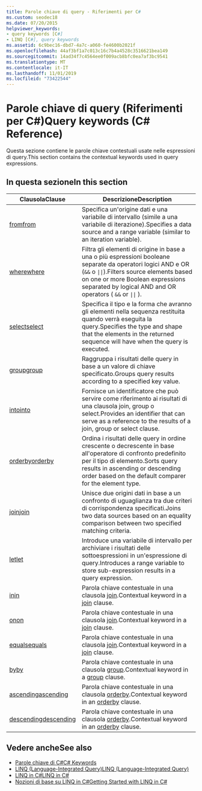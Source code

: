 ```yaml
---
title: Parole chiave di query - Riferimenti per C#
ms.custom: seodec18
ms.date: 07/20/2015
helpviewer_keywords:
- query keywords [C#]
- LINQ [C#], query keywords
ms.assetid: 6c9bec16-dbd7-4a7c-a060-fe4600b2021f
ms.openlocfilehash: 44af3bf1a7c013c16c7b4a4528c3516621bea149
ms.sourcegitcommit: 14ad34f7c4564ee0f009acb8bfc0ea7af3bc9541
ms.translationtype: MT
ms.contentlocale: it-IT
ms.lasthandoff: 11/01/2019
ms.locfileid: "73422544"
---
```

# <a name="query-keywords-c-reference"></a><span data-ttu-id="bf674-102">Parole chiave di query (Riferimenti per C#)</span><span class="sxs-lookup"><span data-stu-id="bf674-102">Query keywords (C# Reference)</span></span>

<span data-ttu-id="bf674-103">Questa sezione contiene le parole chiave contestuali usate nelle espressioni di query.</span><span class="sxs-lookup"><span data-stu-id="bf674-103">This section contains the contextual keywords used in query expressions.</span></span>

## <a name="in-this-section"></a><span data-ttu-id="bf674-104">In questa sezione</span><span class="sxs-lookup"><span data-stu-id="bf674-104">In this section</span></span>

|<span data-ttu-id="bf674-105">Clausola</span><span class="sxs-lookup"><span data-stu-id="bf674-105">Clause</span></span>|<span data-ttu-id="bf674-106">Descrizione</span><span class="sxs-lookup"><span data-stu-id="bf674-106">Description</span></span>|
|------------|-----------------|
|[<span data-ttu-id="bf674-107">from</span><span class="sxs-lookup"><span data-stu-id="bf674-107">from</span></span>](from-clause.md)|<span data-ttu-id="bf674-108">Specifica un'origine dati e una variabile di intervallo (simile a una variabile di iterazione).</span><span class="sxs-lookup"><span data-stu-id="bf674-108">Specifies a data source and a range variable (similar to an iteration variable).</span></span>|
|[<span data-ttu-id="bf674-109">where</span><span class="sxs-lookup"><span data-stu-id="bf674-109">where</span></span>](where-clause.md)|<span data-ttu-id="bf674-110">Filtra gli elementi di origine in base a una o più espressioni booleane separate da operatori logici AND e OR (`&&` o <code>&#124;&#124;</code>).</span><span class="sxs-lookup"><span data-stu-id="bf674-110">Filters source elements based on one or more Boolean expressions separated by logical AND and OR operators ( `&&` or <code>&#124;&#124;</code> ).</span></span>|
|[<span data-ttu-id="bf674-111">select</span><span class="sxs-lookup"><span data-stu-id="bf674-111">select</span></span>](select-clause.md)|<span data-ttu-id="bf674-112">Specifica il tipo e la forma che avranno gli elementi nella sequenza restituita quando verrà eseguita la query.</span><span class="sxs-lookup"><span data-stu-id="bf674-112">Specifies the type and shape that the elements in the returned sequence will have when the query is executed.</span></span>|
|[<span data-ttu-id="bf674-113">group</span><span class="sxs-lookup"><span data-stu-id="bf674-113">group</span></span>](group-clause.md)|<span data-ttu-id="bf674-114">Raggruppa i risultati delle query in base a un valore di chiave specificato.</span><span class="sxs-lookup"><span data-stu-id="bf674-114">Groups query results according to a specified key value.</span></span>|
|[<span data-ttu-id="bf674-115">into</span><span class="sxs-lookup"><span data-stu-id="bf674-115">into</span></span>](into.md)|<span data-ttu-id="bf674-116">Fornisce un identificatore che può servire come riferimento ai risultati di una clausola join, group o select.</span><span class="sxs-lookup"><span data-stu-id="bf674-116">Provides an identifier that can serve as a reference to the results of a join, group or select clause.</span></span>|
|[<span data-ttu-id="bf674-117">orderby</span><span class="sxs-lookup"><span data-stu-id="bf674-117">orderby</span></span>](orderby-clause.md)|<span data-ttu-id="bf674-118">Ordina i risultati delle query in ordine crescente o decrescente in base all'operatore di confronto predefinito per il tipo di elemento.</span><span class="sxs-lookup"><span data-stu-id="bf674-118">Sorts query results in ascending or descending order based on the default comparer for the element type.</span></span>|
|[<span data-ttu-id="bf674-119">join</span><span class="sxs-lookup"><span data-stu-id="bf674-119">join</span></span>](join-clause.md)|<span data-ttu-id="bf674-120">Unisce due origini dati in base a un confronto di uguaglianza tra due criteri di corrispondenza specificati.</span><span class="sxs-lookup"><span data-stu-id="bf674-120">Joins two data sources based on an equality comparison between two specified matching criteria.</span></span>|
|[<span data-ttu-id="bf674-121">let</span><span class="sxs-lookup"><span data-stu-id="bf674-121">let</span></span>](let-clause.md)|<span data-ttu-id="bf674-122">Introduce una variabile di intervallo per archiviare i risultati delle sottoespressioni in un'espressione di query.</span><span class="sxs-lookup"><span data-stu-id="bf674-122">Introduces a range variable to store sub-expression results in a query expression.</span></span>|
|[<span data-ttu-id="bf674-123">in</span><span class="sxs-lookup"><span data-stu-id="bf674-123">in</span></span>](in.md)|<span data-ttu-id="bf674-124">Parola chiave contestuale in una clausola [join](join-clause.md).</span><span class="sxs-lookup"><span data-stu-id="bf674-124">Contextual keyword in a [join](join-clause.md) clause.</span></span>|
|[<span data-ttu-id="bf674-125">on</span><span class="sxs-lookup"><span data-stu-id="bf674-125">on</span></span>](on.md)|<span data-ttu-id="bf674-126">Parola chiave contestuale in una clausola [join](join-clause.md).</span><span class="sxs-lookup"><span data-stu-id="bf674-126">Contextual keyword in a [join](join-clause.md) clause.</span></span>|
|[<span data-ttu-id="bf674-127">equals</span><span class="sxs-lookup"><span data-stu-id="bf674-127">equals</span></span>](equals.md)|<span data-ttu-id="bf674-128">Parola chiave contestuale in una clausola [join](join-clause.md).</span><span class="sxs-lookup"><span data-stu-id="bf674-128">Contextual keyword in a [join](join-clause.md) clause.</span></span>|
|[<span data-ttu-id="bf674-129">by</span><span class="sxs-lookup"><span data-stu-id="bf674-129">by</span></span>](by.md)|<span data-ttu-id="bf674-130">Parola chiave contestuale in una clausola [group](group-clause.md).</span><span class="sxs-lookup"><span data-stu-id="bf674-130">Contextual keyword in a [group](group-clause.md) clause.</span></span>|
|[<span data-ttu-id="bf674-131">ascending</span><span class="sxs-lookup"><span data-stu-id="bf674-131">ascending</span></span>](ascending.md)|<span data-ttu-id="bf674-132">Parola chiave contestuale in una clausola [orderby](orderby-clause.md).</span><span class="sxs-lookup"><span data-stu-id="bf674-132">Contextual keyword in an [orderby](orderby-clause.md) clause.</span></span>|
|[<span data-ttu-id="bf674-133">descending</span><span class="sxs-lookup"><span data-stu-id="bf674-133">descending</span></span>](descending.md)|<span data-ttu-id="bf674-134">Parola chiave contestuale in una clausola [orderby](orderby-clause.md).</span><span class="sxs-lookup"><span data-stu-id="bf674-134">Contextual keyword in an [orderby](orderby-clause.md) clause.</span></span>|

## <a name="see-also"></a><span data-ttu-id="bf674-135">Vedere anche</span><span class="sxs-lookup"><span data-stu-id="bf674-135">See also</span></span>

- [<span data-ttu-id="bf674-136">Parole chiave di C#</span><span class="sxs-lookup"><span data-stu-id="bf674-136">C# Keywords</span></span>](index.md)
- [<span data-ttu-id="bf674-137">LINQ (Language-Integrated Query)</span><span class="sxs-lookup"><span data-stu-id="bf674-137">LINQ (Language-Integrated Query)</span></span>](../../programming-guide/concepts/linq/index.md)
- [<span data-ttu-id="bf674-138">LINQ in C#</span><span class="sxs-lookup"><span data-stu-id="bf674-138">LINQ in C#</span></span>](../../linq/index.md)
- [<span data-ttu-id="bf674-139">Nozioni di base su LINQ in C#</span><span class="sxs-lookup"><span data-stu-id="bf674-139">Getting Started with LINQ in C#</span></span>](/dotnet/csharp/programming-guide/concepts/linq/)
